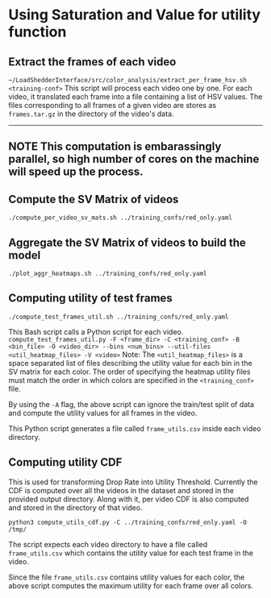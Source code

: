 # Using Saturation and Value for utility function

## Extract the frames of each video
`~/LoadShedderInterface/src/color_analysis/extract_per_frame_hsv.sh <training-conf>`
This script will process each video one by one. For each video, it translated each frame into a file containing a list of HSV values. The files corresponding to all frames of a given video are stores as `frames.tar.gz` in the directory of the video's data.

---
**NOTE**
This computation is embarassingly parallel, so high number of cores on the machine will speed up the process.
---

## Compute the SV Matrix of videos
`./compute_per_video_sv_mats.sh ../training_confs/red_only.yaml`

## Aggregate the SV Matrix of videos to build the model
`./plot_aggr_heatmaps.sh ../training_confs/red_only.yaml`

## Computing utility of test frames

`./compute_test_frames_util.sh ../training_confs/red_only.yaml`

This Bash script calls a Python script for each video. 
`compute_test_frames_util.py -F <frame_dir> -C <training_conf> -B <bin_file> -O <video_dir> --bins <num_bins> --util-files <util_heatmap_files> -V <video>`
Note: The `<util_heatmap_files>` is a space separated list of files describing the utility value for each bin in the SV matrix for each color. The order of specifying the heatmap utility files must match the order in which colors are specified in the `<training_conf>` file.

By using the `-A` flag, the above script can ignore the train/test split of data and compute the utility values for all frames in the video.

This Python script generates a file called `frame_utils.csv` inside each video directory.

## Computing utility CDF
This is used for transforming Drop Rate into Utility Threshold.
Currently the CDF is computed over all the videos in the dataset and stored in the provided output directory. Along with it, per video CDF is also computed and stored in the directory of that video.

`python3 compute_utils_cdf.py -C ../training_confs/red_only.yaml -O /tmp/`

The script expects each video directory to have a file called `frame_utils.csv` which contains the utility value for each test frame in the video.

Since the file `frame_utils.csv` contains utility values for each color, the above script computes the maximum utility for each frame over all colors.
